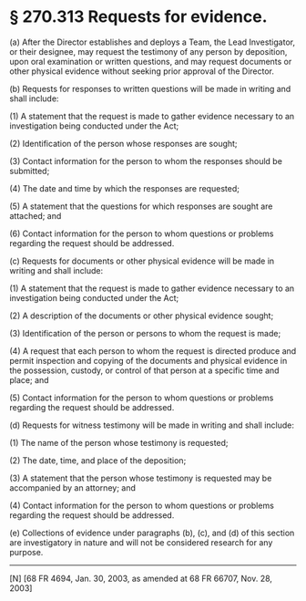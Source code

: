 # § 270.313   Requests for evidence.

(a) After the Director establishes and deploys a Team, the Lead Investigator, or their designee, may request the testimony of any person by deposition, upon oral examination or written questions, and may request documents or other physical evidence without seeking prior approval of the Director.


(b) Requests for responses to written questions will be made in writing and shall include:


(1) A statement that the request is made to gather evidence necessary to an investigation being conducted under the Act;


(2) Identification of the person whose responses are sought;


(3) Contact information for the person to whom the responses should be submitted;


(4) The date and time by which the responses are requested;


(5) A statement that the questions for which responses are sought are attached; and


(6) Contact information for the person to whom questions or problems regarding the request should be addressed.


(c) Requests for documents or other physical evidence will be made in writing and shall include: 


(1) A statement that the request is made to gather evidence necessary to an investigation being conducted under the Act; 


(2) A description of the documents or other physical evidence sought; 


(3) Identification of the person or persons to whom the request is made; 


(4) A request that each person to whom the request is directed produce and permit inspection and copying of the documents and physical evidence in the possession, custody, or control of that person at a specific time and place; and 


(5) Contact information for the person to whom questions or problems regarding the request should be addressed. 


(d) Requests for witness testimony will be made in writing and shall include: 


(1) The name of the person whose testimony is requested; 


(2) The date, time, and place of the deposition; 


(3) A statement that the person whose testimony is requested may be accompanied by an attorney; and 


(4) Contact information for the person to whom questions or problems regarding the request should be addressed. 


(e) Collections of evidence under paragraphs (b), (c), and (d) of this section are investigatory in nature and will not be considered research for any purpose.



---

[N] [68 FR 4694, Jan. 30, 2003, as amended at 68 FR 66707, Nov. 28, 2003]




